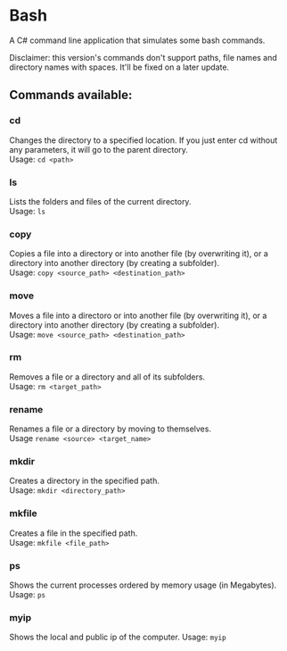 # Bash
A C# command line application that simulates some bash commands.

Disclaimer: this version's commands don't support paths, file names and directory names with spaces. It'll be fixed on a later update.
## Commands available:
### cd
Changes the directory to a specified location. If you just enter cd without any parameters, it will go to the parent directory. <br>
Usage: `cd <path>`

### ls
Lists the folders and files of the current directory. <br>
Usage: `ls`

### copy
Copies a file into a directory or into another file (by overwriting it), or a directory into another directory (by creating a subfolder). <br>
Usage: `copy <source_path> <destination_path>`

### move
Moves a file into a directoro or into another file (by overwriting it), or a directory into another directory (by creating a subfolder). <br> 
Usage: `move <source_path> <destination_path>`

### rm
Removes a file or a directory and all of its subfolders. <br>
Usage: `rm <target_path>`

### rename
Renames a file or a directory by moving to themselves. <br>
Usage `rename <source> <target_name>`

### mkdir
Creates a directory in the specified path. <br>
Usage: `mkdir <directory_path>`

### mkfile
Creates a file in the specified path. <br>
Usage: `mkfile <file_path>` 

### ps
Shows the current processes ordered by memory usage (in Megabytes). <br>
Usage: `ps`

### myip
Shows the local and public ip of the computer.
Usage: `myip`

